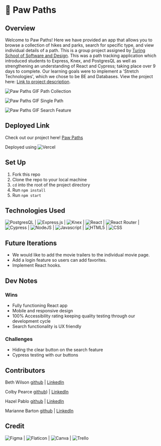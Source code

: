 # 🐾 Paw Paths

## Overview
Welcome to Paw Paths! Here we have provided an app that allows you to browse a collection of hikes and parks, search for specific type, and view individual details of a path. This is a group project assigned by [Turing School of Software and Design](https://frontend.turing.edu/). This was a path tracking application which introduced students to Express, Knex, and PostgresQL as well as strengthening an understanding of React and Cypress; taking place over 9 days to complete. Our learning goals were to implement a 'Stretch Technologies', which we chose to be BE and Databases. View the project here: [Link to project description](https://frontend.turing.edu/projects/module-3/stretch.html).

![Paw Paths GIF Path Collection](https://user-images.githubusercontent.com/102000070/197582469-9ba4f0be-3045-48cf-bc29-e5c7d3c6914c.gif)

![Paw Paths GIF Single Path](https://user-images.githubusercontent.com/102000070/197582645-3b52fcaf-9fed-46b9-b13c-665e517a5f74.gif)

![Paw Paths GIF Search Feature](https://user-images.githubusercontent.com/102000070/197582798-8881ab31-6168-4a4c-aee1-f242dbdd0863.gif)

## Deployed Link
Check out our project here!
[Paw Paths](https://sour-apples.vercel.app/)

Deployed using ![Vercel](https://img.shields.io/badge/vercel-%23000000.svg?style=for-the-badge&logo=vercel&logoColor=white)

## Set Up
1. Fork this repo
2. Clone the repo to your local machine
3. `cd` into the root of the project directory
4. Run `npm install`
5. Run `npm start`

## Technologies Used
![PostgresQL](https://img.shields.io/badge/PostgreSQL-316192?style=for-the-badge&logo=postgresql&logoColor=white) |
![Express.js](https://img.shields.io/badge/express.js-%23404d59.svg?style=for-the-badge&logo=express&logoColor=%2361DAFB) |
![Knex](https://img.shields.io/badge/-knex.js-orange) |
![React](https://img.shields.io/badge/react-%2320232a.svg?style=for-the-badge&logo=react&logoColor=%2361DAFB) |
![React Router](https://img.shields.io/badge/React_Router-CA4245?style=for-the-badge&logo=react-router&logoColor=white) |
![Cypress](https://img.shields.io/badge/-cypress-%23E5E5E5?style=for-the-badge&logo=cypress&logoColor=058a5e) |
![NodeJS](https://img.shields.io/badge/node.js-6DA55F?style=for-the-badge&logo=node.js&logoColor=white) |
![Javascript](https://img.shields.io/badge/JavaScript-323330?style=for-the-badge&logo=javascript&logoColor=F7DF1E) |
![HTML5](https://img.shields.io/badge/HTML5-E34F26?style=for-the-badge&logo=html5&logoColor=white) |
![CSS](https://img.shields.io/badge/CSS3-1572B6?style=for-the-badge&logo=css3&logoColor=white) 

## Future Iterations
- We would like to add the movie trailers to the individual movie page.
- Add a login feature so users can add favorites.
- Implement React hooks.

## Dev Notes
### Wins
- Fully functioning React app
- Mobile and responsive design
- 100% Accessibility rating keeping quality testing through our development cycle
- Search functionality is UX friendly

### Challenges
- Hiding the clear button on the search feature
- Cypress testing with our buttons

## Contributors
Beth Wilson [github](https://github.com/BethWProjects) | [LinkedIn](https://www.linkedin.com/in/beth-wilson-92594284/)

Colby Pearce [github](https://github.com/Crpearce/)) | [LinkedIn](https://www.linkedin.com/in/colby-pearce1/)

Hazel Pablo [github](https://github.com/Hpablo08) | [LinkedIn](https://www.linkedin.com/in/hazel-pablo-704779245/)

Marianne Barton [github](https://github.com/mhbarton) | [LinkedIn](https://www.linkedin.com/in/marianne-barton-1307/)

## Credit
![Figma](https://img.shields.io/badge/Figma-F24E1E?style=for-the-badge&logo=figma&logoColor=white) |
![Flaticon](https://img.shields.io/badge/FlatIcon-100000?style=for-the-badge&logo=&logoColor=3EDD44&labelColor=black&color=black) |
![Canva](https://img.shields.io/badge/Canva-%2300C4CC.svg?style=for-the-badge&logo=Canva&logoColor=white) |
![Trello](https://img.shields.io/badge/Trello-0052CC?style=for-the-badge&logo=trello&logoColor=white)
